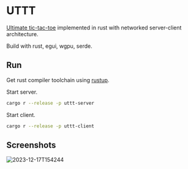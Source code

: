 # UTTT

[Ultimate tic-tac-toe](https://en.wikipedia.org/wiki/Ultimate_tic-tac-toe) implemented in rust with networked server-client architecture.

Build with rust, egui, wgpu, serde.

## Run

Get rust compiler toolchain using [rustup](https://rustup.rs/).

Start server.
```sh
cargo r --release -p uttt-server
```

Start client.
```sh
cargo r --release -p uttt-client
```

## Screenshots

![2023-12-17T154244](https://github.com/LU15W1R7H/uttt/assets/37505890/f12f4d54-dd23-4cd6-86ea-3e118320453c)

